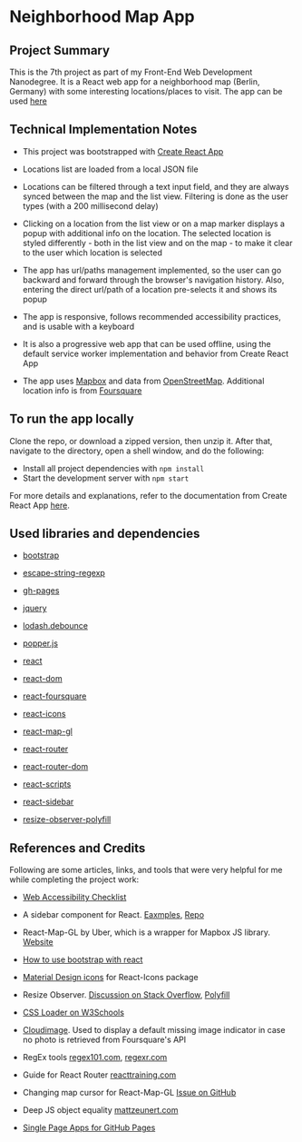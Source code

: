 # Neighborhood Map App

## Project Summary

This is the 7th project as part of my Front-End Web Development Nanodegree. It is a React web app for a neighborhood map (Berlin, Germany) with some interesting locations/places to visit. The app can be used [here](https://abdusabri.github.io/fend-neighborhood-map-project/)

## Technical Implementation Notes

- This project was bootstrapped with [Create React App](https://github.com/facebook/create-react-app)

- Locations list are loaded from a local JSON file

- Locations can be filtered through a text input field, and they are always synced between the map and the list view. Filtering is done as the user types (with a 200 millisecond delay)

- Clicking on a location from the list view or on a map marker displays a popup with additional info on the location. The selected location is styled differently - both in the list view and on the map - to make it clear to the user which location is selected

- The app has url/paths management implemented, so the user can go backward and forward through the browser's navigation history. Also, entering the direct url/path of a location pre-selects it and shows its popup

- The app is responsive, follows recommended accessibility practices, and is usable with a keyboard

- It is also a progressive web app that can be used offline, using the default service worker implementation and behavior from Create React App

- The app uses [Mapbox](https://www.mapbox.com/) and data from [OpenStreetMap](https://www.openstreetmap.org/). Additional location info is from [Foursquare](https://developer.foursquare.com/)

## To run the app locally

Clone the repo, or download a zipped version, then unzip it. After that, navigate to the directory, open a shell window, and do the following:

- Install all project dependencies with `npm install`
- Start the development server with `npm start`

For more details and explanations, refer to the documentation from Create React App [here](https://github.com/facebook/create-react-app/blob/master/packages/react-scripts/template/README.md).


## Used libraries and dependencies

- [bootstrap](https://www.npmjs.com/package/bootstrap)

- [escape-string-regexp](https://www.npmjs.com/package/escape-string-regexp)

- [gh-pages](https://www.npmjs.com/package/gh-pages)

- [jquery](https://www.npmjs.com/package/jquery)

- [lodash.debounce](https://www.npmjs.com/package/lodash.debounce)

- [popper.js](https://www.npmjs.com/package/popper.js)

- [react](https://www.npmjs.com/package/react)

- [react-dom](https://www.npmjs.com/package/react-dom)

- [react-foursquare](https://www.npmjs.com/package/react-foursquare)

- [react-icons](https://www.npmjs.com/package/react-icons)

- [react-map-gl](https://www.npmjs.com/package/react-map-gl)

- [react-router](https://www.npmjs.com/package/react-router)

- [react-router-dom](https://www.npmjs.com/package/react-router-dom)

- [react-scripts](https://www.npmjs.com/package/react-scripts)

- [react-sidebar](https://www.npmjs.com/package/react-sidebar)

- [resize-observer-polyfill](https://www.npmjs.com/package/resize-observer-polyfill)

## References and Credits

Following are some articles, links, and tools that were very helpful for me while completing the project work:

- [Web Accessibility Checklist](https://a11yproject.com/checklist)

- A sidebar component for React. [Eaxmples](http://balloob.github.io/react-sidebar/example/), [Repo](https://github.com/balloob/react-sidebar)

- React-Map-GL by Uber, which is a wrapper for Mapbox JS library. [Website](https://uber.github.io/react-map-gl/#/)

- [How to use bootstrap with react](https://blog.logrocket.com/how-to-use-bootstrap-with-react-a354715d1121)

- [Material Design icons](https://react-icons.netlify.com/#/icons/md) for React-Icons package

- Resize Observer. [Discussion on Stack Overflow](https://stackoverflow.com/questions/6492683/how-to-detect-divs-dimension-changed), [Polyfill](https://github.com/que-etc/resize-observer-polyfill)

- [CSS Loader on W3Schools](https://www.w3schools.com/howto/howto_css_loader.asp)

- [Cloudimage](https://cloudimage.io/). Used to display a default missing image indicator in case no photo is retrieved from Foursquare's API

- RegEx tools [regex101.com](https://regex101.com/), [regexr.com](https://regexr.com/)

- Guide for React Router [reacttraining.com](https://reacttraining.com/react-router/web/guides/quick-start)

- Changing map cursor for React-Map-GL [Issue on GitHub](https://github.com/uber/react-map-gl/issues/579)

- Deep JS object equality [mattzeunert.com](http://www.mattzeunert.com/2016/01/28/javascript-deep-equal.html)

- [Single Page Apps for GitHub Pages](https://github.com/rafrex/spa-github-pages)